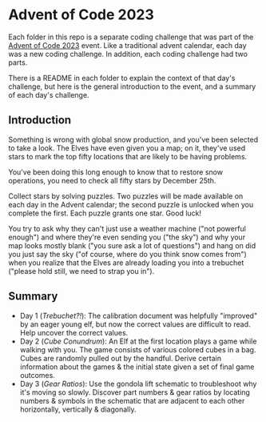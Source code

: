 # Advent of Code 2023

Each folder in this repo is a separate coding challenge that was part of the [Advent of Code 2023](https://adventofcode.com) event. Like a traditional advent calendar, each day was a new coding challenge. In addition, each coding challenge had two parts.

There is a README in each folder to explain the context of that day's challenge, but here is the general introduction to the event, and a summary of each day's challenge.

## Introduction

Something is wrong with global snow production, and you've been selected to take a look. The Elves have even given you a map; on it, they've used stars to mark the top fifty locations that are likely to be having problems.

You've been doing this long enough to know that to restore snow operations, you need to check all fifty stars by December 25th.

Collect stars by solving puzzles. Two puzzles will be made available on each day in the Advent calendar; the second puzzle is unlocked when you complete the first. Each puzzle grants one star. Good luck!

You try to ask why they can't just use a weather machine ("not powerful enough") and where they're even sending you ("the sky") and why your map looks mostly blank ("you sure ask a lot of questions") and hang on did you just say the sky ("of course, where do you think snow comes from") when you realize that the Elves are already loading you into a trebuchet ("please hold still, we need to strap you in").

## Summary

* Day 1 (*Trebuchet?!*): The calibration document was helpfully "improved" by an eager young elf, but now the correct values are difficult to read. Help uncover the correct values.
* Day 2 (*Cube Conundrum*): An Elf at the first location plays a game while walking with you. The game consists of various colored cubes in a bag. Cubes are randomly pulled out by the handful. Derive certain information about the games & the initial state given a set of final game outcomes.
* Day 3 (*Gear Ratios*): Use the gondola lift schematic to troubleshoot why it's moving so slowly. Discover part numbers & gear ratios by locating numbers & symbols in the schematic that are adjacent to each other horizontally, vertically & diagonally.